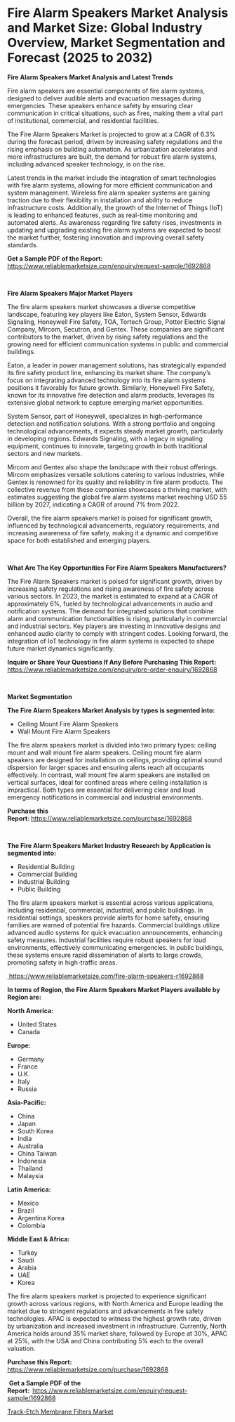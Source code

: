 <p><h1>Fire Alarm Speakers Market Analysis and Market Size: Global Industry Overview, Market Segmentation and Forecast (2025 to 2032)</h1></p><p><strong>Fire Alarm Speakers Market Analysis and Latest Trends</strong></p>
<p><p>Fire alarm speakers are essential components of fire alarm systems, designed to deliver audible alerts and evacuation messages during emergencies. These speakers enhance safety by ensuring clear communication in critical situations, such as fires, making them a vital part of institutional, commercial, and residential facilities.</p><p>The Fire Alarm Speakers Market is projected to grow at a CAGR of 6.3% during the forecast period, driven by increasing safety regulations and the rising emphasis on building automation. As urbanization accelerates and more infrastructures are built, the demand for robust fire alarm systems, including advanced speaker technology, is on the rise.</p><p>Latest trends in the market include the integration of smart technologies with fire alarm systems, allowing for more efficient communication and system management. Wireless fire alarm speaker systems are gaining traction due to their flexibility in installation and ability to reduce infrastructure costs. Additionally, the growth of the Internet of Things (IoT) is leading to enhanced features, such as real-time monitoring and automated alerts. As awareness regarding fire safety rises, investments in updating and upgrading existing fire alarm systems are expected to boost the market further, fostering innovation and improving overall safety standards.</p></p>
<p><strong>Get a Sample PDF of the Report:&nbsp;</strong> <a href="https://www.reliablemarketsize.com/enquiry/request-sample/1692868?utm_campaign=1131&utm_medium=2&utm_source=Github&utm_content=ia&utm_term=08012025&utm_id=fire-alarm-speakers">https://www.reliablemarketsize.com/enquiry/request-sample/1692868</a></p>
<p>&nbsp;</p>
<p><strong>Fire Alarm Speakers Major Market Players</strong></p>
<p><p>The fire alarm speakers market showcases a diverse competitive landscape, featuring key players like Eaton, System Sensor, Edwards Signaling, Honeywell Fire Safety, TOA, Tortech Group, Potter Electric Signal Company, Mircom, Secutron, and Gentex. These companies are significant contributors to the market, driven by rising safety regulations and the growing need for efficient communication systems in public and commercial buildings.</p><p>Eaton, a leader in power management solutions, has strategically expanded its fire safety product line, enhancing its market share. The company’s focus on integrating advanced technology into its fire alarm systems positions it favorably for future growth. Similarly, Honeywell Fire Safety, known for its innovative fire detection and alarm products, leverages its extensive global network to capture emerging market opportunities.</p><p>System Sensor, part of Honeywell, specializes in high-performance detection and notification solutions. With a strong portfolio and ongoing technological advancements, it expects steady market growth, particularly in developing regions. Edwards Signaling, with a legacy in signaling equipment, continues to innovate, targeting growth in both traditional sectors and new markets.</p><p>Mircom and Gentex also shape the landscape with their robust offerings. Mircom emphasizes versatile solutions catering to various industries, while Gentex is renowned for its quality and reliability in fire alarm products. The collective revenue from these companies showcases a thriving market, with estimates suggesting the global fire alarm systems market reaching USD 55 billion by 2027, indicating a CAGR of around 7% from 2022.</p><p>Overall, the fire alarm speakers market is poised for significant growth, influenced by technological advancements, regulatory requirements, and increasing awareness of fire safety, making it a dynamic and competitive space for both established and emerging players.</p></p>
<p>&nbsp;</p>
<p><strong>What Are The Key Opportunities For Fire Alarm Speakers Manufacturers?</strong></p>
<p><p>The Fire Alarm Speakers market is poised for significant growth, driven by increasing safety regulations and rising awareness of fire safety across various sectors. In 2023, the market is estimated to expand at a CAGR of approximately 6%, fueled by technological advancements in audio and notification systems. The demand for integrated solutions that combine alarm and communication functionalities is rising, particularly in commercial and industrial sectors. Key players are investing in innovative designs and enhanced audio clarity to comply with stringent codes. Looking forward, the integration of IoT technology in fire alarm systems is expected to shape future market dynamics significantly.</p></p>
<p><strong>Inquire or Share Your Questions If Any Before Purchasing This Report:</strong> <a href="https://www.reliablemarketsize.com/enquiry/pre-order-enquiry/1692868?utm_campaign=1131&utm_medium=2&utm_source=Github&utm_content=ia&utm_term=08012025&utm_id=fire-alarm-speakers">https://www.reliablemarketsize.com/enquiry/pre-order-enquiry/1692868</a></p>
<p>&nbsp;</p>
<p><strong>Market Segmentation</strong></p>
<p><strong>The Fire Alarm Speakers Market Analysis by types is segmented into:</strong></p>
<p><ul><li>Ceiling Mount Fire Alarm Speakers</li><li>Wall Mount Fire Alarm Speakers</li></ul></p>
<p><p>The fire alarm speakers market is divided into two primary types: ceiling mount and wall mount fire alarm speakers. Ceiling mount fire alarm speakers are designed for installation on ceilings, providing optimal sound dispersion for larger spaces and ensuring alerts reach all occupants effectively. In contrast, wall mount fire alarm speakers are installed on vertical surfaces, ideal for confined areas where ceiling installation is impractical. Both types are essential for delivering clear and loud emergency notifications in commercial and industrial environments.</p></p>
<p><strong>Purchase this Report:&nbsp;</strong><a href="https://www.reliablemarketsize.com/purchase/1692868?utm_campaign=1131&utm_medium=2&utm_source=Github&utm_content=ia&utm_term=08012025&utm_id=fire-alarm-speakers">https://www.reliablemarketsize.com/purchase/1692868</a></p>
<p>&nbsp;</p>
<p><strong>The Fire Alarm Speakers Market Industry Research by Application is segmented into:</strong></p>
<p><ul><li>Residential Building</li><li>Commercial Building</li><li>Industrial Building</li><li>Public Building</li></ul></p>
<p><p>The fire alarm speakers market is essential across various applications, including residential, commercial, industrial, and public buildings. In residential settings, speakers provide alerts for home safety, ensuring families are warned of potential fire hazards. Commercial buildings utilize advanced audio systems for quick evacuation announcements, enhancing safety measures. Industrial facilities require robust speakers for loud environments, effectively communicating emergencies. In public buildings, these systems ensure rapid dissemination of alerts to large crowds, promoting safety in high-traffic areas.</p></p>
<p><a href="https://www.reliablemarketsize.com/fire-alarm-speakers-r1692868?utm_campaign=1131&utm_medium=2&utm_source=Github&utm_content=ia&utm_term=08012025&utm_id=fire-alarm-speakers">&nbsp;https://www.reliablemarketsize.com/fire-alarm-speakers-r1692868</a></p>
<p><strong>In terms of Region, the Fire Alarm Speakers Market Players available by Region are:</strong></p>
<p>
    <p> <strong> North America: </strong>
        <ul>
            <li>United States</li>
            <li>Canada</li>
        </ul>
        </p> 
    <p> <strong> Europe: </strong>
        <ul>
            <li>Germany</li>
            <li>France</li>
            <li>U.K.</li>
            <li>Italy</li>
            <li>Russia</li>
        </ul>
        </p> 
    <p> <strong> Asia-Pacific: </strong>
        <ul>
            <li>China</li>
            <li>Japan</li>
            <li>South Korea</li>
            <li>India</li>
            <li>Australia</li>
            <li>China Taiwan</li>
            <li>Indonesia</li>
            <li>Thailand</li>
            <li>Malaysia</li>
        </ul>
        </p> 
    <p> <strong> Latin America: </strong>
        <ul>
            <li>Mexico</li>
            <li>Brazil</li>
            <li>Argentina Korea</li>
            <li>Colombia</li>
        </ul>
        </p> 
    <p> <strong> Middle East & Africa: </strong>
        <ul>
            <li>Turkey</li>
            <li>Saudi</li>
            <li>Arabia</li>
            <li>UAE</li>
            <li>Korea</li>
        </ul>
    </p>
    </p>
<p><p>The fire alarm speakers market is projected to experience significant growth across various regions, with North America and Europe leading the market due to stringent regulations and advancements in fire safety technologies. APAC is expected to witness the highest growth rate, driven by urbanization and increased investment in infrastructure. Currently, North America holds around 35% market share, followed by Europe at 30%, APAC at 25%, with the USA and China contributing 5% each to the overall valuation.</p></p>
<p><strong>Purchase this Report: </strong><a href="https://www.reliablemarketsize.com/purchase/1692868?utm_campaign=1131&utm_medium=2&utm_source=Github&utm_content=ia&utm_term=08012025&utm_id=fire-alarm-speakers">https://www.reliablemarketsize.com/purchase/1692868</a></p>
<p>&nbsp;<strong>Get a Sample PDF of the Report:&nbsp;&nbsp;</strong><a href="https://www.reliablemarketsize.com/enquiry/request-sample/1692868?utm_campaign=1131&utm_medium=2&utm_source=Github&utm_content=ia&utm_term=08012025&utm_id=fire-alarm-speakers">https://www.reliablemarketsize.com/enquiry/request-sample/1692868</a></p>
<p><strong></strong></p>
<p><p><a href="https://github.com/CliffMedina6/Market-Research-Report-List-7/blob/main/track-etch-membrane-filters-market.md?utm_campaign=1131&utm_medium=2&utm_source=Github&utm_content=ia&utm_term=08012025&utm_id=fire-alarm-speakers">Track-Etch Membrane Filters Market</a></p></p>